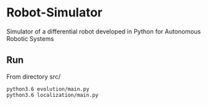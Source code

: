 # Robot-Simulator
Simulator of a differential robot developed in Python for Autonomous Robotic Systems

## Run
From directory src/

    python3.6 evolution/main.py
    python3.6 localization/main.py
